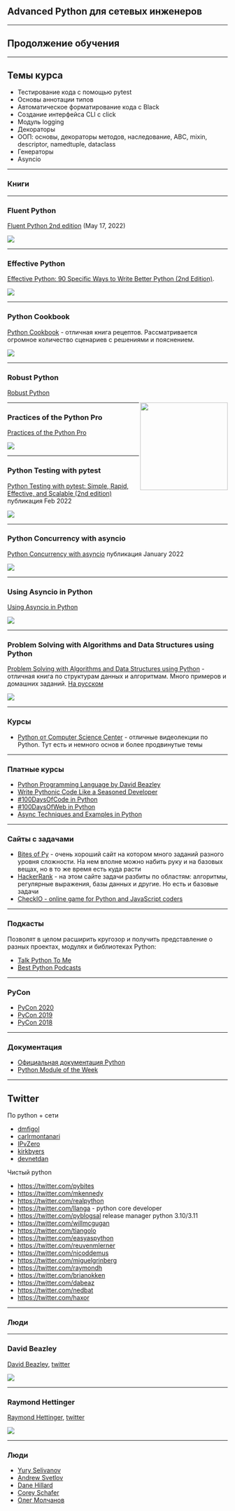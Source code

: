 ## Advanced Python для сетевых инженеров

---
## Продолжение обучения

---
## Темы курса

* Тестирование кода с помощью pytest
* Основы аннотации типов
* Автоматическое форматирование кода с Black
* Создание интерфейса CLI с click
* Модуль logging
* Декораторы
* ООП: основы, декораторы методов, наследование, ABC, mixin, descriptor, namedtuple, dataclass
* Генераторы
* Asyncio

---
### Книги

---
### Fluent Python

[Fluent Python 2nd edition](https://www.amazon.com/Fluent-Python-Concise-Effective-Programming/dp/1492056359/) (May 17, 2022)

![](https://images-na.ssl-images-amazon.com/images/I/412Er-QBlAL._SX379_BO1,204,203,200_.jpg)

---
### Effective Python

[Effective Python: 90 Specific Ways to Write Better Python (2nd Edition)](https://www.amazon.com/Effective-Python-Specific-Software-Development/dp/0134853989/).

![](https://images-na.ssl-images-amazon.com/images/I/41Z5hoZZQ7L._SX258_BO1,204,203,200_.jpg)

---
### Python Cookbook

[Python Cookbook](https://www.amazon.com/gp/product/1449340377/) - отличная книга рецептов. Рассматривается огромное количество сценариев с решениями и пояснением.

![](https://images-na.ssl-images-amazon.com/images/I/51jrF94LNsL._AC_SY400_.jpg)

---
### Robust Python

[Robust Python](https://www.amazon.com/Robust-Python-Patrick-Viafore-ebook/dp/B09982C9FX/)

<img align="right" src="https://images-na.ssl-images-amazon.com/images/I/81faPYg2QCS.jpg" width="200">



---
### Practices of the Python Pro

[Practices of the Python Pro](https://www.amazon.com/Practices-Python-Pro-Dane-Hillard/dp/1617296082)

![](https://images-na.ssl-images-amazon.com/images/I/41mdgei1LmL._SX258_BO1,204,203,200_.jpg)

---
### Python Testing with pytest

[Python Testing with pytest: Simple, Rapid, Effective, and Scalable (2nd edition)](https://pragprog.com/titles/bopytest2/python-testing-with-pytest-second-edition/) публикация Feb 2022

![](https://pragprog.com/titles/bopytest2/python-testing-with-pytest-second-edition/bopytest2-beta-250.jpg)

---
### Python Concurrency with asyncio

[Python Concurrency with asyncio](https://www.manning.com/books/python-concurrency-with-asyncio) публикация January 2022

![](https://images-na.ssl-images-amazon.com/images/I/41WAMF489QL._SX218_BO1,204,203,200_QL40_FMwebp_.jpg)

---
### Using Asyncio in Python

[Using Asyncio in Python](https://www.amazon.com/Using-Asyncio-Python-Understanding-Asynchronous/dp/1492075337/)

![](https://images-na.ssl-images-amazon.com/images/I/51c3J7lMbfL._AC_SY400_.jpg)

---
### Problem Solving with Algorithms and Data Structures using Python

[Problem Solving with Algorithms and Data Structures using Python](https://runestone.academy/runestone/static/pythonds/index.html) - отличная книга по структурам данных и алгоритмам. Много примеров и домашних заданий. [На русском](http://aliev.me/runestone/)

![](https://images-na.ssl-images-amazon.com/images/I/71cLnzwRH0L._AC_UL600_SR489,600_.jpg)


---
### Курсы

* [Python от Computer Science Center](https://www.youtube.com/playlist?list=PLlb7e2G7aSpTTNp7HBYzCBByaE1h54ruW) - отличные видеолекции по Python. Тут есть и немного основ и более продвинутые темы

---
### Платные курсы

* [Python Programming Language by David Beazley](https://www.oreilly.com/library/view/python-programming-language/9780134217314/)
* [Write Pythonic Code Like a Seasoned Developer](https://training.talkpython.fm/courses/explore_pythonic_code/write-pythonic-code-like-a-seasoned-developer)
* [#100DaysOfCode in Python](https://training.talkpython.fm/courses/explore_100days_in_python/100-days-of-code-in-python)
* [#100DaysOfWeb in Python](https://training.talkpython.fm/courses/explore_100days_web/100-days-of-web-in-python)
* [Async Techniques and Examples in Python](https://training.talkpython.fm/courses/explore_async_python/async-in-python-with-threading-and-multiprocessing)

---
### Сайты с задачами

* [Bites of Py](https://codechalleng.es/bites/) - очень хороший сайт на котором много заданий разного уровня сложности. На нем вполне можно набить руку и на базовых вещах, но в то же время есть куда расти
* [HackerRank](https://www.hackerrank.com/) - на этом сайте задачи разбиты по областям: алгоритмы, регулярные выражения, базы данных и другие. Но есть и базовые задачи 
* [CheckIO - online game for Python and JavaScript coders](https://checkio.org/)

---
### Подкасты

Позволят в целом расширить кругозор и получить представление о разных проектах, модулях и библиотеках Python:

* [Talk Python To Me](https://talkpython.fm/)
* [Best Python Podcasts](https://www.fullstackpython.com/best-python-podcasts.html)

---
### PyCon

* [PyCon 2020](https://www.youtube.com/c/PyCon2020/videos?view=0&sort=p&flow=grid)
* [PyCon 2019](https://www.youtube.com/channel/UCxs2IIVXaEHHA4BtTiWZ2mQ/videos?view=0&sort=p&flow=grid)
* [PyCon 2018](https://www.youtube.com/channel/UCsX05-2sVSH7Nx3zuk3NYuQ/videos?view=0&sort=p&flow=grid)

---
### Документация

* [Официальная документация Python](https://docs.python.org/3/index.html)
* [Python Module of the Week](https://pymotw.com/3/index.html)

---
## Twitter

По python + сети
* [dmfigol](https://twitter.com/dmfigol)
* [carlrmontanari](https://twitter.com/carlrmontanari)
* [IPvZero](https://twitter.com/IPvZero)
* [kirkbyers](https://twitter.com/kirkbyers)
* [devnetdan](https://twitter.com/devnetdan)

Чистый python

* https://twitter.com/pybites
* https://twitter.com/mkennedy
* https://twitter.com/realpython
* https://twitter.com/llanga - python core developer
* https://twitter.com/pyblogsal release manager python 3.10/3.11
* https://twitter.com/willmcgugan
* https://twitter.com/tiangolo
* https://twitter.com/easyaspython
* https://twitter.com/reuvenmlerner
* https://twitter.com/nicoddemus
* https://twitter.com/miguelgrinberg
* https://twitter.com/raymondh
* https://twitter.com/brianokken
* https://twitter.com/dabeaz
* https://twitter.com/nedbat
* https://twitter.com/haxor

---
### Люди

---
### David Beazley

[David Beazley](https://www.dabeaz.com/), [twitter](https://twitter.com/dabeaz)

![](https://upload.wikimedia.org/wikipedia/commons/d/d4/David_Beazley_-_PyData_Chicago_2016.png)

---
### Raymond Hettinger

[Raymond Hettinger](https://rhettinger.wordpress.com/category/python/), [twitter](https://twitter.com/raymondh)

![](https://rahmonov.me/static/images/post-images/python-decorators/raymondhettinger.jpg)

---
### Люди

* [Yury Selivanov](https://twitter.com/1st1)
* [Andrew Svetlov](https://twitter.com/andrew_svetlov)
* [Dane Hillard](https://twitter.com/easyaspython)
* [Corey Schafer](https://twitter.com/coreymschafer)
* [Олег Молчанов](https://www.youtube.com/user/zaemiel)

